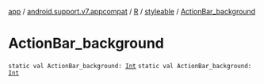 [app](../../../index.md) / [android.support.v7.appcompat](../../index.md) / [R](../index.md) / [styleable](index.md) / [ActionBar_background](./-action-bar_background.md)

# ActionBar_background

`static val ActionBar_background: `[`Int`](https://kotlinlang.org/api/latest/jvm/stdlib/kotlin/-int/index.html)
`static val ActionBar_background: `[`Int`](https://kotlinlang.org/api/latest/jvm/stdlib/kotlin/-int/index.html)